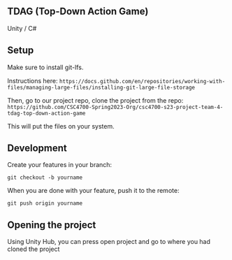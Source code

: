 ## TDAG (Top-Down Action Game)

Unity / C#

## Setup

Make sure to install git-lfs.

Instructions here:
`https://docs.github.com/en/repositories/working-with-files/managing-large-files/installing-git-large-file-storage`

Then, go to our project repo, clone the project from the repo:
`https://github.com/CSC4700-Spring2023-Org/csc4700-s23-project-team-4-tdag-top-down-action-game`

This will put the files on your system.

## Development

Create your features in your branch:

`git checkout -b yourname`
  
When you are done with your feature, push it to the remote:

`git push origin yourname`

## Opening the project

Using Unity Hub, you can press open project and go to where you had cloned the project

